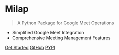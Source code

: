 # Milap

> A Python Package for Google Meet Operations

- Simplified Google Meet Integration
- Comprehensive Meeting Management Features

[Get Started](#master)
[GitHub](https://github.com/subhomoy-roy-choudhury/milap)
[PYPI](https://pypi.org/project/milap/)
